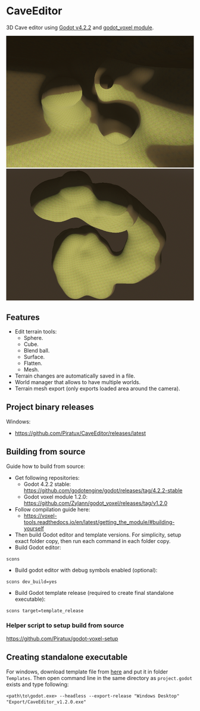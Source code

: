 # CaveEditor
3D Cave editor using [Godot v4.2.2](https://godotengine.org/) and [godot_voxel module](https://github.com/Zylann/godot_voxel).

![screenshot1](PreviewImages/screenshot1.png)
![screenshot2](PreviewImages/screenshot2.png)

## Features
- Edit terrain tools:
  - Sphere.
  - Cube.
  - Blend ball.
  - Surface.
  - Flatten.
  - Mesh.
- Terrain changes are automatically saved in a file.
- World manager that allows to have multiple worlds.
- Terrain mesh export (only exports loaded area around the camera).

## Project binary releases
Windows:
- https://github.com/Piratux/CaveEditor/releases/latest

## Building from source
Guide how to build from source:
- Get following repositories:
  - Godot 4.2.2 stable: https://github.com/godotengine/godot/releases/tag/4.2.2-stable
  - Godot voxel module 1.2.0: https://github.com/Zylann/godot_voxel/releases/tag/v1.2.0
- Follow compilation guide here:
  - https://voxel-tools.readthedocs.io/en/latest/getting_the_module/#building-yourself
- Then build Godot editor and template versions. For simplicity, setup exact folder copy, then run each command in each folder copy.
- Build Godot editor:
```
scons
```
  - Build godot editor with debug symbols enabled (optional):
```
scons dev_build=yes
```
  - Build Godot template release (required to create final standalone executable):
```
scons target=template_release
```

### Helper script to setup build from source
https://github.com/Piratux/godot-voxel-setup

## Creating standalone executable
For windows, download template file from [here](https://github.com/Zylann/godot_voxel/releases/download/v1.2.0/godot.windows.template_release.x86_64.exe.zip) and put it in folder `Templates`. Then open command line in the same directory as `project.godot` exists and type following:
```
<path\to\godot.exe> --headless --export-release "Windows Desktop" "Export/CaveEditor_v1.2.0.exe"
```
